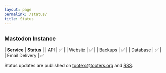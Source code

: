 ```yaml
---
layout: page
permalink: /status/
title: Status
---
```


## <small>Mastodon Instance</small>



| **Service**        | **Status** |
| API      | ✅ |
| Website      | ✅ |
| Backups      | ✅ |
| Database      | ✅ |
| Email Delivery      | ✅ 

Status updates are published on [tooters@tooters.org](https://tooters.org/@tooters) and [RSS](https://tooters.org/users/tooters.rss).